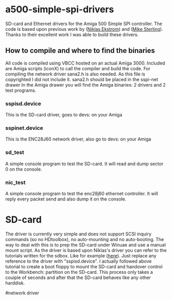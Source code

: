 # a500-simple-spi-drivers
SD-card and Ethernet drivers for the Amiga 500 Simple SPI controller. 
The code is based upon previous work by ([Niklas Ekstrom](https://github.com/niklasekstrom/amiga-par-to-spi-adapter)) and ([Mike Sterling](https://github.com/mikestir/k1208-drivers)). Thanks to their excellent work I was able to build these drivers.

## How to compile and where to find the binaries
All code is compiled using VBCC hosted on an actual Amiga 3000.
Included are Amiga scripts (iconX) to call the compiler and build the code.
For compiling the network driver sana2.h is also needed. As this file is copyrighted I did not include it.
sana2.h should be placed in the sspi-net drawer
In the Amiga drawer you will find the Amiga binaries: 2 drivers and 2 test programs.
### sspisd.device
This is the SD-card driver, goes to devs: on your Amiga
### sspinet.device
This is the ENC28J60 network driver, also go to devs: on your Amiga
### sd_test
A simple console program to test the SD-card. It will read and dump sector 0 on the console.
### nic_test
A simple console program to test the enc28j60 ethernet controller.
It will reply every packet send and also dump it on the console.

# SD-card
The driver is currently very simple and does not support SCSI inquiry commands (so no HDtoolbox), no auto-mounting and no auto-booting.
The way to deal with this is to prep the SD-card under Winuae and use a manual mount script. As the driver is based upon Niklas's driver you can refer to the tutorials written for the sdbox. Like for example ([here](https://www.kernelcrash.com/blog/cheap-hard-drive-for-the-amiga-500-with-sdbox/2020/09/26/)). Just replace any reference to the driver with "sspisd.device". I actually followed above tutorial to create a boot floppy to mount the SD-card and handover control to the Workbench: partition on the SD-card. This process only takes a couiple of seconds and after that the SD-card behaves like any other harddisk.

#network driver


